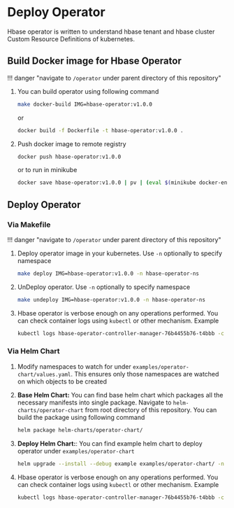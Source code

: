
# Deploy Operator

Hbase operator is written to understand hbase tenant and hbase cluster Custom Resource Definitions of kubernetes.

## Build Docker image for Hbase Operator

!!! danger "navigate to `/operator` under parent directory of this repository"

1. You can build operator using following command

    ```sh
    make docker-build IMG=hbase-operator:v1.0.0
    ```

    or

    ```sh
    docker build -f Dockerfile -t hbase-operator:v1.0.0 .
    ```

1. Push docker image to remote registry

    ```sh
    docker push hbase-operator:v1.0.0
    ```

    or to run in minikube

    ```sh
    docker save hbase-operator:v1.0.0 | pv | (eval $(minikube docker-env) && docker load)
    ```

## Deploy Operator

### Via Makefile

!!! danger "navigate to `/operator` under parent directory of this repository"

1. Deploy operator image in your kubernetes. Use `-n` optionally to specify namespace

    ```sh
    make deploy IMG=hbase-operator:v1.0.0 -n hbase-operator-ns
    ```

1. UnDeploy operator. Use `-n` optionally to specify namespace

    ```sh
    make undeploy IMG=hbase-operator:v1.0.0 -n hbase-operator-ns
    ```

1. Hbase operator is verbose enough on any operations performed. You can check container logs using `kubectl` or other mechanism. Example

    ```sh
    kubectl logs hbase-operator-controller-manager-76b4455b76-t4bbb -c manager -f -n hbase-operator-ns
    ```

### Via Helm Chart

1. Modify namespaces to watch for under `examples/operator-chart/values.yaml`. This ensures only those namespaces are watched on which objects to be created

1. **Base Helm Chart:** You can find base helm chart which packages all the necessary manifests into single package. Navigate to `helm-charts/operator-chart` from root directory of this repository. You can build the package using following command

    ```sh
    helm package helm-charts/operator-chart/
    ```

1. **Deploy Helm Chart:**: You can find example helm chart to deploy operator under `examples/operator-chart`

    ```sh
    helm upgrade --install --debug example examples/operator-chart/ -n hbase-operator-ns
    ```

1. Hbase operator is verbose enough on any operations performed. You can check container logs using `kubectl` or other mechanism. Example

    ```sh
    kubectl logs hbase-operator-controller-manager-76b4455b76-t4bbb -c manager -f -n hbase-operator-ns
    ```
